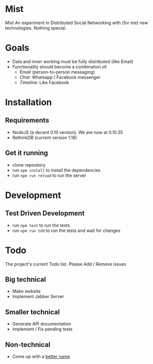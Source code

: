 # Mist

Mist An experiment in Distributed Social Networking with (for me) new technologies. Nothing special.


# Goals

* Data and inner working must be fully distributed (like Email)
* Functionality should become a combination of:
	* *Email* (person-to-person messaging)
	* *Chat*: Whatsapp / Facebook messenger
	* *Timeline*: Like Facebook


# Installation


## Requirements

* NodeJS (a decent 0.10 version). We are now at 0.10.35
* RethinkDB (current version 1.16)


## Get it running

* clone repository
* run `npm install` to install the dependencies
* run `npm run reload` to run the server


# Development

## Test Driven Development

* run `npm test` to run the tests
* run `npm run tdd` to run the tests and wait for changes



# Todo

The project's current Todo list. Please Add / Remove issues

## Big technical

* Make website
* Implement Jabber Server


## Smaller technical

* Generate API documentation
* Implement / Fix pending tests


## Non-technical

* Come up with a [better name](https://github.com/whyhankee/mist/issues/1)

